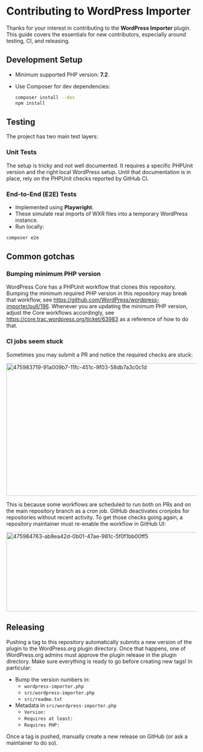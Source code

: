 # Contributing to WordPress Importer

Thanks for your interest in contributing to the **WordPress Importer** plugin.
This guide covers the essentials for new contributors, especially around testing, CI, and releasing.

## Development Setup

* Minimum supported PHP version: **7.2**.
* Use Composer for dev dependencies:

  ```bash
  composer install --dev
  npm install
  ```

## Testing

The project has two main test layers:

### Unit Tests

The setup is tricky and not well documented. It requires a specific PHPUnit version and the right
local WordPress setup. Until that documentation is in place, rely on the PHPUnit checks reported by
GitHub CI.

### End-to-End (E2E) Tests

* Implemented using **Playwright**.
* These simulate real imports of WXR files into a temporary WordPress instance.
* Run locally:

```bash
composer e2e
```

## Common gotchas

### Bumping minimum PHP version

WordPress Core has a PHPUnit workflow that clones this repository. Bumping the minimum required PHP version
in this repository may break that workflow, see https://github.com/WordPress/wordpress-importer/pull/196.
Whenever you are updating the minimum PHP version, adjust the Core workflows accordingly, see
https://core.trac.wordpress.org/ticket/63983 as a reference of how to do that.

### CI jobs seem stuck

Sometimes you may submit a PR and notice the required checks are stuck:

<img width="830" height="350" alt="475983719-91a009b7-11fc-451c-9f03-58db7a3c0c1d" src="https://github.com/user-attachments/assets/ba07ab06-7304-4772-95e5-d73453b0e84c" />

This is because some workflows are scheduled to run both on PRs and on the main repository branch as a cron job. GitHub deactivates
cronjobs for repositories without recent activity. To get those checks going again, a repository maintainer must re-enable the workflow
in GitHub UI:

<img width="833" height="209" alt="475984763-ab8ea42d-0b01-47ae-981c-5f0f1bb00ff5" src="https://github.com/user-attachments/assets/aa587be3-8339-4491-9da5-6f48eb147259" />

## Releasing

Pushing a tag to this repository automatically submits a new version of the plugin to the WordPress.org
plugin directory. Once that happens, one of WordPress.org admins must approve the plugin release in the
plugin directory. Make sure everything is ready to go before creating new tags! In particular:

* Bump the version numbers in:
    * `wordpress-importer.php`
    * `src/wordpress-importer.php`
    * `src/readme.txt`
* Metadata in `src/wordpress-importer.php`
     * `Version:`
     * `Requires at least:`
     * `Requires PHP:`

Once a tag is pushed, manually create a new release on GitHub (or ask a maintainer to do so).
